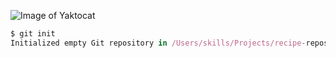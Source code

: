 ![Image of Yaktocat](https://octodex.github.com/images/yaktocat.png)
``` javascript
$ git init
Initialized empty Git repository in /Users/skills/Projects/recipe-repository/.git/
```
